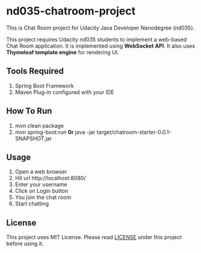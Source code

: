 # nd035-chatroom-project
This is Chat Room project for Udacity Java Developer Nanodegree (nd035).

This project requires Udacity nd035 students to implement a web-based Chat Room application.
It is implemented using **WebSocket API**. It also uses **Thymeleaf template engine** for rendering UI. 

## Tools Required
1. Spring Boot Framework
2. Maven Plug-in configured with your IDE

## How To Run
1. mvn clean package
2. mvn spring-boot:run **0r** java -jar target/chatroom-starter-0.0.1-SNAPSHOT.jar

## Usage
1. Open a web browser
2. Hit url http://localhost:8080/
3. Enter your username
4. Click on Login button 
5. You join the chat room
6. Start chatting

## License
This project uses MIT License. Please read [LICENSE](https://github.com/kalyani7t/nd035-chatroom-project/blob/master/LICENSE) under this project before using it.

